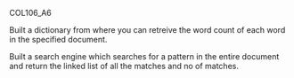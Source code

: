 C O L 1 0 6 _ A 6

Built a dictionary from where you can retreive the word count of each word in the specified document. 

Built a search engine which searches for a pattern in the entire document and return the linked list of all the matches and no of matches. 
